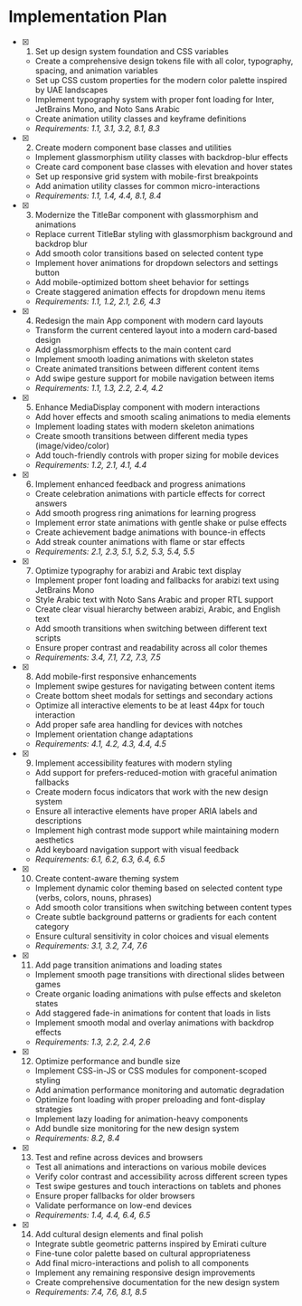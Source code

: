 # Implementation Plan

- [x] 1. Set up design system foundation and CSS variables
  - Create a comprehensive design tokens file with all color, typography, spacing, and animation variables
  - Set up CSS custom properties for the modern color palette inspired by UAE landscapes
  - Implement typography system with proper font loading for Inter, JetBrains Mono, and Noto Sans Arabic
  - Create animation utility classes and keyframe definitions
  - _Requirements: 1.1, 3.1, 3.2, 8.1, 8.3_

- [x] 2. Create modern component base classes and utilities
  - Implement glassmorphism utility classes with backdrop-blur effects
  - Create card component base classes with elevation and hover states
  - Set up responsive grid system with mobile-first breakpoints
  - Add animation utility classes for common micro-interactions
  - _Requirements: 1.1, 1.4, 4.4, 8.1, 8.4_

- [x] 3. Modernize the TitleBar component with glassmorphism and animations
  - Replace current TitleBar styling with glassmorphism background and backdrop blur
  - Add smooth color transitions based on selected content type
  - Implement hover animations for dropdown selectors and settings button
  - Add mobile-optimized bottom sheet behavior for settings
  - Create staggered animation effects for dropdown menu items
  - _Requirements: 1.1, 1.2, 2.1, 2.6, 4.3_

- [x] 4. Redesign the main App component with modern card layouts
  - Transform the current centered layout into a modern card-based design
  - Add glassmorphism effects to the main content card
  - Implement smooth loading animations with skeleton states
  - Create animated transitions between different content items
  - Add swipe gesture support for mobile navigation between items
  - _Requirements: 1.1, 1.3, 2.2, 2.4, 4.2_

- [x] 5. Enhance MediaDisplay component with modern interactions
  - Add hover effects and smooth scaling animations to media elements
  - Implement loading states with modern skeleton animations
  - Create smooth transitions between different media types (image/video/color)
  - Add touch-friendly controls with proper sizing for mobile devices
  - _Requirements: 1.2, 2.1, 4.1, 4.4_

- [x] 6. Implement enhanced feedback and progress animations
  - Create celebration animations with particle effects for correct answers
  - Add smooth progress ring animations for learning progress
  - Implement error state animations with gentle shake or pulse effects
  - Create achievement badge animations with bounce-in effects
  - Add streak counter animations with flame or star effects
  - _Requirements: 2.1, 2.3, 5.1, 5.2, 5.3, 5.4, 5.5_

- [x] 7. Optimize typography for arabizi and Arabic text display
  - Implement proper font loading and fallbacks for arabizi text using JetBrains Mono
  - Style Arabic text with Noto Sans Arabic and proper RTL support
  - Create clear visual hierarchy between arabizi, Arabic, and English text
  - Add smooth transitions when switching between different text scripts
  - Ensure proper contrast and readability across all color themes
  - _Requirements: 3.4, 7.1, 7.2, 7.3, 7.5_

- [x] 8. Add mobile-first responsive enhancements
  - Implement swipe gestures for navigating between content items
  - Create bottom sheet modals for settings and secondary actions
  - Optimize all interactive elements to be at least 44px for touch interaction
  - Add proper safe area handling for devices with notches
  - Implement orientation change adaptations
  - _Requirements: 4.1, 4.2, 4.3, 4.4, 4.5_

- [x] 9. Implement accessibility features with modern styling
  - Add support for prefers-reduced-motion with graceful animation fallbacks
  - Create modern focus indicators that work with the new design system
  - Ensure all interactive elements have proper ARIA labels and descriptions
  - Implement high contrast mode support while maintaining modern aesthetics
  - Add keyboard navigation support with visual feedback
  - _Requirements: 6.1, 6.2, 6.3, 6.4, 6.5_

- [x] 10. Create content-aware theming system
  - Implement dynamic color theming based on selected content type (verbs, colors, nouns, phrases)
  - Add smooth color transitions when switching between content types
  - Create subtle background patterns or gradients for each content category
  - Ensure cultural sensitivity in color choices and visual elements
  - _Requirements: 3.1, 3.2, 7.4, 7.6_

- [x] 11. Add page transition animations and loading states
  - Implement smooth page transitions with directional slides between games
  - Create organic loading animations with pulse effects and skeleton states
  - Add staggered fade-in animations for content that loads in lists
  - Implement smooth modal and overlay animations with backdrop effects
  - _Requirements: 1.3, 2.2, 2.4, 2.6_

- [x] 12. Optimize performance and bundle size
  - Implement CSS-in-JS or CSS modules for component-scoped styling
  - Add animation performance monitoring and automatic degradation
  - Optimize font loading with proper preloading and font-display strategies
  - Implement lazy loading for animation-heavy components
  - Add bundle size monitoring for the new design system
  - _Requirements: 8.2, 8.4_

- [x] 13. Test and refine across devices and browsers
  - Test all animations and interactions on various mobile devices
  - Verify color contrast and accessibility across different screen types
  - Test swipe gestures and touch interactions on tablets and phones
  - Ensure proper fallbacks for older browsers
  - Validate performance on low-end devices
  - _Requirements: 1.4, 4.4, 6.4, 6.5_

- [x] 14. Add cultural design elements and final polish
  - Integrate subtle geometric patterns inspired by Emirati culture
  - Fine-tune color palette based on cultural appropriateness
  - Add final micro-interactions and polish to all components
  - Implement any remaining responsive design improvements
  - Create comprehensive documentation for the new design system
  - _Requirements: 7.4, 7.6, 8.1, 8.5_